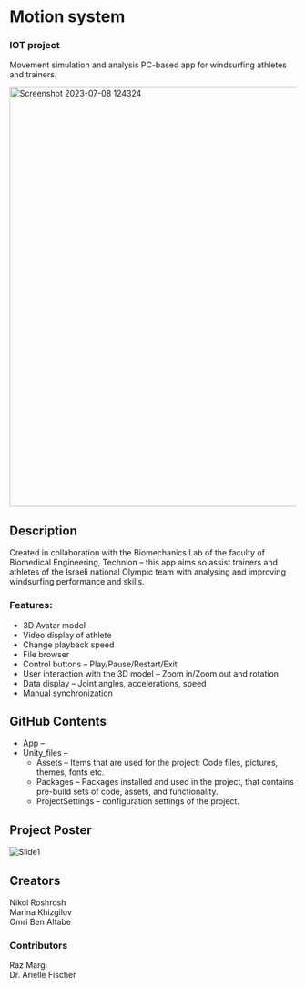 # Motion system
### IOT project
Movement simulation and analysis PC-based app for windsurfing athletes and trainers.  
 
<img width="737" alt="Screenshot 2023-07-08 124324" src="https://github.com/nikolro/Motion-System-IOT/assets/57406005/039dbf20-275b-453d-81fe-58688533d629">

## Description
Created in collaboration with the Biomechanics Lab of the faculty of Biomedical Engineering, Technion – this app aims so assist trainers and athletes of the Israeli national Olympic team with analysing and improving windsurfing performance and skills.  

### Features:
* 3D Avatar model
* Video display of athlete
* Change playback speed
* File browser
* Control buttons – Play/Pause/Restart/Exit
* User interaction with the 3D model – Zoom in/Zoom out and rotation
* Data display – Joint angles, accelerations, speed
* Manual synchronization

## GitHub Contents
* App –
* Unity_files –
  * Assets – Items that are used for the project: Code files, pictures, themes, fonts etc.
  * Packages – Packages installed and used in the project, that contains pre-build sets of code, assets, and functionality.
  * ProjectSettings – configuration settings of the project.

## Project Poster
![Slide1](https://github.com/nikolro/Motion-System-IOT/assets/57406005/2afc003c-e78b-45bd-9c14-47dd17624e09)


## Creators
Nikol Roshrosh  
Marina Khizgilov  
Omri Ben Altabe  

### Contributors
Raz Margi  
Dr. Arielle Fischer  

